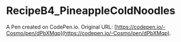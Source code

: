 # RecipeB4_PineappleColdNoodles

A Pen created on CodePen.io. Original URL: [https://codepen.io/-Cosmo/pen/dPbXMqp](https://codepen.io/-Cosmo/pen/dPbXMqp).

